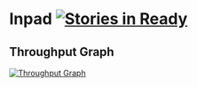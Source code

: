 # Inpad [![Stories in Ready](https://badge.waffle.io/Inpad/Inpad.svg?label=ready&title=Ready)](http://waffle.io/Inpad/Inpad)

##  Throughput Graph 
  [![Throughput Graph](https://graphs.waffle.io/Inpad/inpad/throughput.svg)](https://waffle.io/Inpad/inpad/metrics/throughput)
